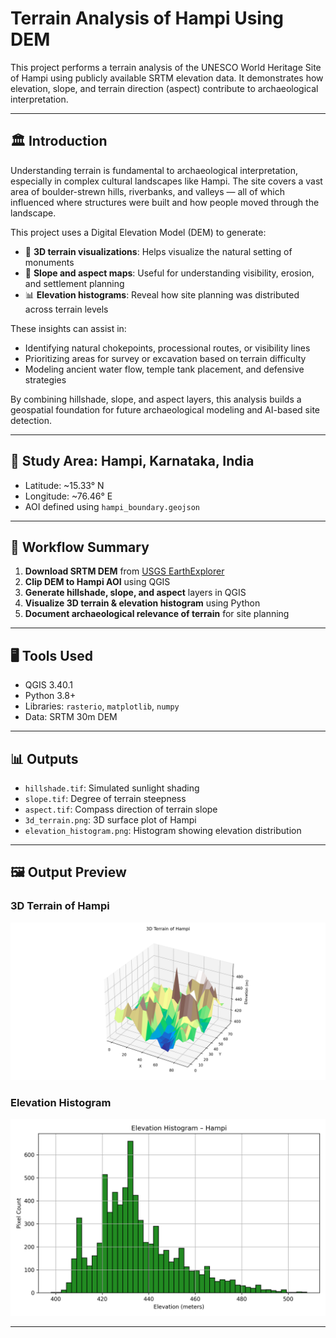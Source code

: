 # Terrain Analysis of Hampi Using DEM

This project performs a terrain analysis of the UNESCO World Heritage Site of Hampi using publicly available SRTM elevation data. It demonstrates how elevation, slope, and terrain direction (aspect) contribute to archaeological interpretation.

---

## 🏛️ Introduction

Understanding terrain is fundamental to archaeological interpretation, especially in complex cultural landscapes like Hampi. The site covers a vast area of boulder-strewn hills, riverbanks, and valleys — all of which influenced where structures were built and how people moved through the landscape.

This project uses a Digital Elevation Model (DEM) to generate:

- 🌄 **3D terrain visualizations**: Helps visualize the natural setting of monuments
- 🧭 **Slope and aspect maps**: Useful for understanding visibility, erosion, and settlement planning
- 📊 **Elevation histograms**: Reveal how site planning was distributed across terrain levels

These insights can assist in:
- Identifying natural chokepoints, processional routes, or visibility lines
- Prioritizing areas for survey or excavation based on terrain difficulty
- Modeling ancient water flow, temple tank placement, and defensive strategies

By combining hillshade, slope, and aspect layers, this analysis builds a geospatial foundation for future archaeological modeling and AI-based site detection.

---

## 📍 Study Area: Hampi, Karnataka, India

- Latitude: ~15.33° N
- Longitude: ~76.46° E
- AOI defined using `hampi_boundary.geojson`

---

## 🔄 Workflow Summary

1. **Download SRTM DEM** from [USGS EarthExplorer](https://earthexplorer.usgs.gov/) 
2. **Clip DEM to Hampi AOI** using QGIS
3. **Generate hillshade, slope, and aspect** layers in QGIS
4. **Visualize 3D terrain & elevation histogram** using Python
5. **Document archaeological relevance of terrain** for site planning

---

## 🖥️ Tools Used

- QGIS 3.40.1
- Python 3.8+
- Libraries: `rasterio`, `matplotlib`, `numpy`
- Data: SRTM 30m DEM

---

## 📊 Outputs

- `hillshade.tif`: Simulated sunlight shading
- `slope.tif`: Degree of terrain steepness
- `aspect.tif`: Compass direction of terrain slope
- `3d_terrain.png`: 3D surface plot of Hampi
- `elevation_histogram.png`: Histogram showing elevation distribution

---

## 🖼️ Output Preview

### 3D Terrain of Hampi

![3D Terrain](results/3d_terrain.png)

### Elevation Histogram

![Elevation Histogram](results/elevation_histogram.png)

---
